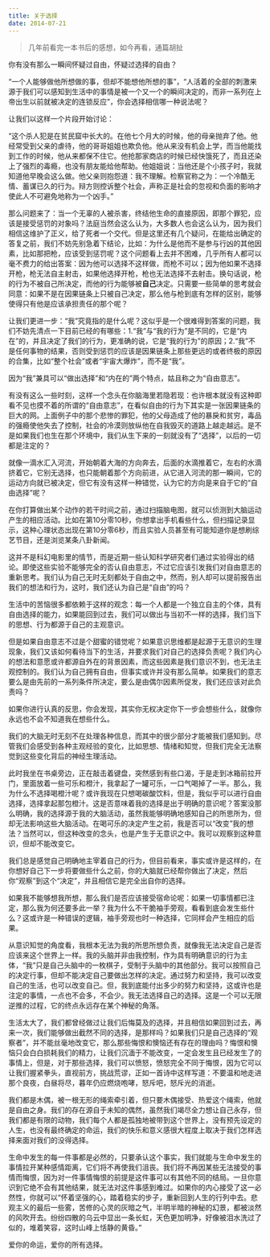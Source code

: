 ```yaml
---
title: 关于选择
date: 2014-07-21
---
```


> 几年前看完一本书后的感想，如今再看，通篇胡扯

你有没有那么一瞬间怀疑过自由，怀疑过选择的自由？

“一个人能够做他所想做的事，但却不能想他所想的事”，“人活着的全部的刺激来源于我们可以感知到生活中的事情是被一个又一个的瞬间决定的，而非一系列在上帝出生以前就被决定的连锁反应”，你会选择相信哪一种说法呢？

让我们以这样一个片段开始讨论：

“这个杀人犯是在贫民窟中长大的。在他七个月大的时候，他的母亲抛弃了他。他经常受到父亲的虐待，他的哥哥姐姐也欺负他。他从来没有机会上学，而当他能找到工作的时候，他从来都保不住它。他抢那家商店的时候已经快饿死了，而且还染上了强烈的毒瘾，也没有朋友能给他帮助。他姐姐说：当他还是个小孩子时，我就知道他早晚会这么做。他父亲则抱怨道：我不理解。检察官称之为：一个冷酷无情、蓄谋已久的行为。辩方则控诉整个社会，声称正是社会的忽视和负面的影响才使此人不可避免地称为一个凶手。”

那么问题来了：当一个无辜的人被杀害，终结他生命的直接原因，即那个罪犯，应该是接受惩罚的对象吗？法庭当然会这么认为，大多数人也会这么认为，因为我们相信这维护了正义，给了死者一个交代。但是这里还有几个疑问，在能给出确定的答复之前，我们不妨先别急着下结论，比如：为什么是他而不是参与行凶的其他因素，比如那把枪，应该受到惩罚呢？这个问题看上去并不困难，几乎所有人都可以毫不费力的给出答案：因为他可以选择不这样做，而枪不可以；因为他如果不选择开枪，枪无法自主射击，如果他选择开枪，枪也无法选择不去射击。换句话说，枪的行为不被自己所决定，而他的行为能够被**自己**决定。只需要一些简单的思考就会同意：如果不是在因果链条上只被自己决定，那么他与枪到底有怎样的区别，能够使得只有他是应该承担责任的那个呢？

让我们更进一步：“我”究竟指的是什么呢？这似乎是一个很难得到答案的问题，我们不妨先清点一下目前已经的有哪些：1.“我”与“我的行为”是不同的，它是“内在”的，并且决定了我们的行为，更准确的说，它是“我的行为”的原因；2.“我”不是任何事物的结果，否则受到惩罚的应该是因果链条上那些更远的或者终极的原因的合集，比如“整个社会”或者“宇宙大爆炸”，而不是“我”。

因为“我”兼具可以“做出选择”和“内在的”两个特点，姑且称之为“自由意志”。

有没有这么一些时刻，这样一个念头在你脑海里若隐若现：也许根本就没有这种即看不见也摸不着的所谓的“自由意志”，在看似自由的行为下其实是一张因果链条的巨大的网。上面例子中的那个悲惨的罪犯，他的父母造成了他的暴戾和贫穷，毒品的强瘾使他失去了控制，社会的冷漠则放纵他在自我毁灭的道路上越走越远。是不是如果我们也生在那个环境中，我们从生下来的一刻就没有了“选择”，以后的一切都是注定的？

就像一滴水汇入河流，开始朝着大海的方向奔去，后面的水滴推着它，左右的水滴挤着它，它别无选择，也只能朝着那个方向前进，从它进入河流的那一瞬间，它的运动方向就已被决定，但它有没有这样一种错觉，认为它的方向是来自于它的“自由选择”呢？

在你打算做出某个动作的若干时间之前，通过扫描脑电图，就可以侦测到大脑运动产生的相应活动。比如在第10分零10秒，你想拿出手机看些什么，但扫描记录显示，这种心理状态出现在第10分零6秒，而且实验人员甚至有可能知道你是想刷综艺节目，还是浏览某条八卦新闻。

这并不是科幻电影里的情节，而是近期一些认知科学研究者们通过实验得出的结论。即使这些实验不能够完全的否认自由意志，不过它应该引发我们对自由意志的重新思考。我们认为自己无时无刻都处于自由之中，然而，别人却可以提前报告出我们的想法和行为，这时，我们还认为自己是“自由”的吗？

生活中的苦恼很多都依赖于这样的观念：每一个人都是一个独立自主的个体，具有自由选择的能力，如果能回到过去，我们可以做出与当初不一样的选择，我们当下的思想、行为都源于自己的主观意识。

但是如果自由意志不过是个甜蜜的错觉呢？如果意识思维都是起源于无意识的生理现象，我们又该如何看待当下的生活，并要求我们对自己的选择负责呢？我们内心的想法和意愿或许都源自外在的背景因素，而这些因素是我们意识不到，也无法主观控制的。我们认为自己拥有自由，但事实或许并没有那么简单。如果我们的意志要么是由先前的一系列条件所决定，要么是由偶尔因素所促发，我们还应该对此负责吗？

如果你进行认真的反思，你会发现，其实你无权决定你下一步会想些什么，就像你永远也不会不知道我在想些什么。

我们的大脑无时无刻不在处理各种信息，而其中的很少部分才能被我们感知到。尽管我们会感受到各种主观经验的变化，比如思想、情绪和知觉，但我们完全无法察觉到这些变化背后的神经生理活动。

此时我坐在书桌旁边，正在敲击着键盘，突然感到有些口渴，于是走到冰箱前拉开门，里面放着一些可乐和橙汁，我拿起了一罐可乐，一口气喝掉了一半。那么，我为什么不选择喝橙汁呢？或许我现在只想喝碳酸饮料，但是，我似乎可以进行自由选择，选择拿起那包橙汁。这是否意味着我的选择是出于明确的意识呢？答案没那么明确，我的选择源于我的大脑活动，虽然我能够明确地感知自己的所思所为，但却无法影响这些大脑活动。在喝可乐的决定产生之前，我是否可以“改变”我的想法？当然可以，但这种改变的念头，也是产生于无意识之中。我可以观察到这种意识，但却不能改变它。

我们总是感觉自己明确地主宰着自己的行为，但目前看来，事实或许是这样的，在你想好自己下一步将要做些什么之前，你的大脑就已经帮你做出了决定，然后你“观察”到这个“决定”，并且相信它是完全出自你的选择。

如果我不能够想我所想，那么我们是否应该接受宿命论呢：如果一切事情都已注定，那么我为何还要多此一举？我为什么不干脆袖手旁观，看看到底会发生些什么？这或许是一种错误的逻辑，袖手旁观也时一种选择，它同样会产生相应的后果。

从意识知觉的角度看，我根本无法为我的所思所想负责，就像我无法决定自己是否应该来这个世界上一样。我的头脑并非由我控制，作为具有明确意识的行为主体，“我”只是自己头脑中的一枚棋子，受制于头脑中的其他部分。我可以按照自己的决定行事，但却不能决定自己要做出怎样的决定。通过努力和坚持，我可以改变自己的生活，也可以改变自己。但，我到底能付出多少的努力和坚持，这或许也是注定的事情，一点也不会多，不会少。我无法选择自己的选择。这是一个可以无限逆推的过程，它的终点永远存在某个神秘的角落。

生活太大了，我们都曾经做过让我们后悔莫及的选择，并且相信如果回到过去，再来一次，我们能够做出截然不同的选择，是那样吗？如果我们只是自己选择的“观察者”，并不能丝毫地改变它，那么那些悔恨和懊恼还有存在的理由吗？悔恨和懊恼只会白白损耗我们的精力，让我们沉湎于不能改变，一定会发生且已经发生了的事情上，但是，对于那些选择，我们可以愤怒，愤怒完全不同于悔恨，因为它可以让我们握紧拳头，直视前方，挑战荒谬，正如一首诗中这样写道：不要温和地走进那个良夜，白昼将尽，暮年仍应燃烧咆哮，怒斥吧，怒斥光的消逝。

我们都是木偶，被一根无形的绳索牵引着，但只要木偶接受、热爱这个绳索，他就是自由之身。我们的存在源自于未知的偶然，虽然我们竭尽全力想让自己永存，但我们都是有限的动物，我们每个人都是孤独地被带到这个世界上，没有预先设定的人生，也没有最终确定的命运，我们的快乐和意义感很大程度上取决于我们怎样选择来面对我们的没得选择。

生命中发生的每一件事都是必然的，只要承认这个事实，我们就能与生命中发生的事情拉开某种感情距离，它们将不再使我们沮丧。我们将不再因某些无法接受的事情而悔恨，因为对一件事情悔恨的前提是这件事可以有其他不同的结局。一旦你意识到它绝不会有其他结果，就无法对这件事感到难过。如果你的内心接受了这一必然性，你就可以“怀着坚强的心，踏着稳实的步子，重新回到人生的行列中去。悲观主义的最后一些雾，苦修的心灵的灰暗之气，半明半暗的神秘的幻景，都被淡然的风吹开去。纷纷四散的乌云中显出一条长虹，天色更加明净，好像被泪水洗过了似的，堆着笑容，这时山峰上恬静的黄昏。”

爱你的命运，爱你的所有选择。